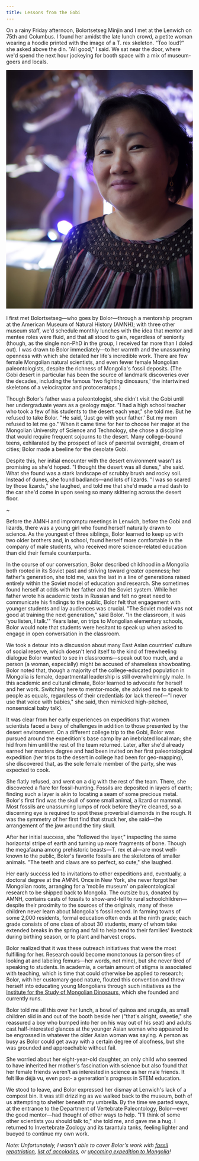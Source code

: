 ```yaml
---
title: Lessons from the Gobi
---
```

On a rainy Friday afternoon, Bolortsetseg Minjin and I met at the Lenwich on 75th and Columbus. I found her amidst the late lunch crowd, a petite woman wearing a hoodie printed with the image of a T. rex skeleton. "Too loud?" she asked above the din. "All good," I said. We sat near the door, where we'd spend the next hour jockeying for booth space with a mix of museum-goers and locals.

![Bolor Minjin](https://github.com/madelyne/madelyne.github.io/blob/master/_posts/bolor.jpg)

I first met Bolortsetseg—who goes by Bolor—through a mentorship program at the American Museum of Natural History (AMNH); with three other museum staff, we'd schedule monthly lunches with the idea that mentor and mentee roles were fluid, and that all stood to gain, regardless of seniority (though, as the single non-PhD in the group, I received far more than I doled out). I was drawn to Bolor immediately—to her warmth and the unassuming openness with which she detailed her life's incredible work. There are few female Mongolian natural scientists, and even fewer female Mongolian paleontologists, despite the richness of Mongolia's fossil deposits. (The Gobi desert in particular has been the source of landmark discoveries over the decades, including the famous 'two fighting dinosaurs,' the intertwined skeletons of a velociraptor and protoceratops.)


Though Bolor's father was a paleontologist, she didn't visit the Gobi until her undergraduate years as a geology major. "I had a high school teacher who took a few of his students to the desert each year," she told me. But he refused to take Bolor. "He said, 'Just go with your father.' But my mom refused to let me go." When it came time for her to choose her major at the Mongolian University of Science and Technology, she chose a discipline that would require frequent sojourns to the desert. Many college-bound teens, exhilarated by the prospect of lack of parental oversight, dream of cities; Bolor made a beeline for the desolate Gobi.

Despite this, her initial encounter with the desert environment wasn't as promising as she'd hoped. "I thought the desert was all dunes," she said. What she found was a stark landscape of scrubby brush and rocky soil. Instead of dunes, she found badlands—and lots of lizards. "I was so scared by those lizards," she laughed, and told me that she'd made a mad dash to the car she'd come in upon seeing so many skittering across the desert floor.

~

Before the AMNH and impromptu meetings in Lenwich, before the Gobi and lizards, there was a young girl who found herself naturally drawn to science. As the youngest of three siblings, Bolor learned to keep up with two older brothers and, in school, found herself more comfortable in the company of male students, who received more science-related education than did their female counterparts.

In the course of our conversation, Bolor described childhood in a Mongolia both rooted in its Soviet past and striving toward greater openness; her father's generation, she told me, was the last in a line of generations raised entirely within the Soviet model of education and research. She sometimes found herself at odds with her father and the Soviet system. While her father wrote his academic texts in Russian and felt no great need to communicate his findings to the public, Bolor felt that engagement with younger students and lay audiences was crucial. "The Soviet model was not good at training the next generation," said Bolor. "In the classroom, it was 'you listen, I talk.'" Years later, on trips to Mongolian elementary schools, Bolor would note that students were hesitant to speak up when asked to engage in open conversation in the classroom.

We took a detour into a discussion about many East Asian countries' culture of social reserve, which doesn't lend itself to the kind of freewheeling dialogue Bolor wanted to see in classrooms—speak out too much, and a person (a woman, especially) might be accused of shameless showboating. Bolor noted that, though a majority of the college-educated population in Mongolia is female, departmental leadership is still overwhelmingly male. In this academic and cultural climate, Bolor learned to advocate for herself and her work. Switching here to mentor-mode, she advised me to speak to people as equals, regardless of their credentials (or lack thereof—"I never use that voice with babies," she said, then mimicked high-pitched, nonsensical baby talk).

It was clear from her early experiences on expeditions that women scientists faced a bevy of challenges in addition to those presented by the desert environment. On a different college trip to the Gobi, Bolor was pursued around the expedition's base camp by an inebriated local man; she hid from him until the rest of the team returned. Later, after she'd already earned her masters degree and had been invited on her first paleontological expedition (her trips to the desert in college had been for geo-mapping), she discovered that, as the sole female member of the party, she was expected to cook.

She flatly refused, and went on a dig with the rest of the team. There, she discovered a flare for fossil-hunting. Fossils are deposited in layers of earth; finding such a layer is akin to locating a seam of some precious metal. Bolor's first find was the skull of some small animal, a lizard or mammal. Most fossils are unassuming lumps of rock before they're cleaned, so a discerning eye is required to spot these proverbial diamonds in the rough. It was the symmetry of her first find that struck her, she said—the arrangement of the jaw around the tiny skull.

After her initial success, she "followed the layer," inspecting the same horizontal stripe of earth and turning up more fragments of bone. Though the megafauna among prehistoric beasts—T. rex et al—are most well-known to the public, Bolor's favorite fossils are the skeletons of smaller animals. "The teeth and claws are so perfect, so cute," she laughed.

Her early success led to invitations to other expeditions and, eventually, a doctoral degree at the AMNH. Once in New York, she never forgot her Mongolian roots, arranging for a 'mobile museum' on paleontological research to be shipped back to Mongolia. The outsize bus, donated by AMNH, contains casts of fossils to show-and-tell to rural schoolchildren—despite their proximity to the sources of the originals, many of these children never learn about Mongolia's fossil record. In farming towns of some 2,000 residents, formal education often ends at the ninth grade; each grade consists of one class of about 30 students, many of whom take extended breaks in the spring and fall to help tend to their families' livestock during birthing season, or to plant and harvest crops.

Bolor realized that it was these outreach initiatives that were the most fulfilling for her. Research could become monotonous (a person tires of looking at and labeling femurs—her words, not mine), but she never tired of speaking to students. In academia, a certain amount of stigma is associated with teaching, which is time that could otherwise be applied to research; Bolor, with her customary good nature, flouted this convention and threw herself into educating young Mongolians through such initiatives as the [Institute for the Study of Mongolian Dinosaurs](https://mongoliandinosaurs.org/), which she founded and currently runs.

Bolor told me all this over her lunch, a bowl of quinoa and arugula, as small children slid in and out of the booth beside her ("that's alright, sweetie," she reassured a boy who bumped into her on his way out of his seat) and adults cast half-interested glances at the younger Asian woman who appeared to be engrossed in whatever the older Asian woman was saying. A person as busy as Bolor could get away with a certain degree of aloofness, but she was grounded and approachable without fail.

She worried about her eight-year-old daughter, an only child who seemed to have inherited her mother's fascination with science but also found that her female friends weren't as interested in science as her male friends. It felt like déjà vu, even post- a generation's progress in STEM education.

We stood to leave, and Bolor expressed her dismay at Lenwich's lack of a compost bin. It was still drizzling as we walked back to the museum, both of us attempting to shelter beneath my umbrella. By the time we parted ways, at the entrance to the Department of Vertebrate Paleontology, Bolor—ever the good mentor—had thought of other ways to help. "I'll think of some other scientists you should talk to," she told me, and gave me a hug. I returned to Invertebrate Zoology and its tarantula tanks, feeling lighter and buoyed to continue my own work.

*Note: Unfortunately, I wasn't able to cover Bolor's work with [fossil repatriation](https://www.theatlantic.com/science/archive/2017/12/second-life-of-mongolian-fossils/548558/), [list of accolades](https://www.eurekalert.org/pub_releases/2013-07/sovp-sov072613.php), or [upcoming expedition to Mongolia](https://www.nationalgeographic.com/expeditions/experts/bolor-minjin/)!*
